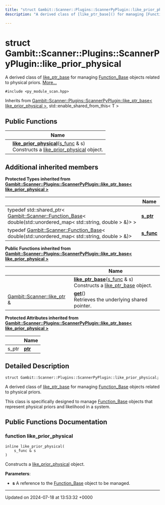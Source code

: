 ```yaml
---
title: "struct Gambit::Scanner::Plugins::ScannerPyPlugin::like_prior_physical"
description: "A derived class of [like_ptr_base]() for managing [Function_Base](/documentation/code/classes/classgambit_1_1scanner_1_1function__base/) objects related to physical priors. "

---
```


# struct Gambit::Scanner::Plugins::ScannerPyPlugin::like_prior_physical



A derived class of [like_ptr_base]() for managing [Function_Base](/documentation/code/classes/classgambit_1_1scanner_1_1function__base/) objects related to physical priors.  [More...](#detailed-description)


`#include <py_module_scan.hpp>`

Inherits from [Gambit::Scanner::Plugins::ScannerPyPlugin::like_ptr_base< like_prior_physical >](/documentation/code/classes/classgambit_1_1scanner_1_1plugins_1_1scannerpyplugin_1_1like__ptr__base/), std::enable_shared_from_this< T >

## Public Functions

|                | Name           |
| -------------- | -------------- |
| | **[like_prior_physical](/documentation/code/classes/structgambit_1_1scanner_1_1plugins_1_1scannerpyplugin_1_1like__prior__physical/#function-like-prior-physical)**([s_func](/documentation/code/classes/classgambit_1_1scanner_1_1function__base/) & s)<br>Constructs a [like_prior_physical](/documentation/code/classes/structgambit_1_1scanner_1_1plugins_1_1scannerpyplugin_1_1like__prior__physical/) object.  |

## Additional inherited members

**Protected Types inherited from [Gambit::Scanner::Plugins::ScannerPyPlugin::like_ptr_base< like_prior_physical >](/documentation/code/classes/classgambit_1_1scanner_1_1plugins_1_1scannerpyplugin_1_1like__ptr__base/)**

|                | Name           |
| -------------- | -------------- |
| typedef std::shared_ptr< [Gambit::Scanner::Function_Base](/documentation/code/classes/classgambit_1_1scanner_1_1function__base/)< double(std::unordered_map< std::string, double > &)> > | **[s_ptr](/documentation/code/classes/classgambit_1_1scanner_1_1plugins_1_1scannerpyplugin_1_1like__ptr__base/#typedef-s-ptr)**  |
| typedef [Gambit::Scanner::Function_Base](/documentation/code/classes/classgambit_1_1scanner_1_1function__base/)< double(std::unordered_map< std::string, double > &)> | **[s_func](/documentation/code/classes/classgambit_1_1scanner_1_1plugins_1_1scannerpyplugin_1_1like__ptr__base/#typedef-s-func)**  |

**Public Functions inherited from [Gambit::Scanner::Plugins::ScannerPyPlugin::like_ptr_base< like_prior_physical >](/documentation/code/classes/classgambit_1_1scanner_1_1plugins_1_1scannerpyplugin_1_1like__ptr__base/)**

|                | Name           |
| -------------- | -------------- |
| | **[like_ptr_base](/documentation/code/classes/classgambit_1_1scanner_1_1plugins_1_1scannerpyplugin_1_1like__ptr__base/#function-like-ptr-base)**([s_func](/documentation/code/classes/classgambit_1_1scanner_1_1function__base/) & s)<br>Constructs a [like_ptr_base](/documentation/code/classes/classgambit_1_1scanner_1_1plugins_1_1scannerpyplugin_1_1like__ptr__base/) object.  |
| [Gambit::Scanner::like_ptr](/documentation/code/classes/classgambit_1_1scanner_1_1like__ptr/) & | **[get](/documentation/code/classes/classgambit_1_1scanner_1_1plugins_1_1scannerpyplugin_1_1like__ptr__base/#function-get)**()<br>Retrieves the underlying shared pointer.  |

**Protected Attributes inherited from [Gambit::Scanner::Plugins::ScannerPyPlugin::like_ptr_base< like_prior_physical >](/documentation/code/classes/classgambit_1_1scanner_1_1plugins_1_1scannerpyplugin_1_1like__ptr__base/)**

|                | Name           |
| -------------- | -------------- |
| s_ptr | **[ptr](/documentation/code/classes/classgambit_1_1scanner_1_1plugins_1_1scannerpyplugin_1_1like__ptr__base/#variable-ptr)**  |


## Detailed Description

```
struct Gambit::Scanner::Plugins::ScannerPyPlugin::like_prior_physical;
```

A derived class of [like_ptr_base]() for managing [Function_Base](/documentation/code/classes/classgambit_1_1scanner_1_1function__base/) objects related to physical priors. 

This class is specifically designed to manage [Function_Base](/documentation/code/classes/classgambit_1_1scanner_1_1function__base/) objects that represent physical priors and likelihood in a system. 

## Public Functions Documentation

### function like_prior_physical

```
inline like_prior_physical(
    s_func & s
)
```

Constructs a [like_prior_physical](/documentation/code/classes/structgambit_1_1scanner_1_1plugins_1_1scannerpyplugin_1_1like__prior__physical/) object. 

**Parameters**: 

  * **s** A reference to the [Function_Base](/documentation/code/classes/classgambit_1_1scanner_1_1function__base/) object to be managed. 


-------------------------------

Updated on 2024-07-18 at 13:53:32 +0000